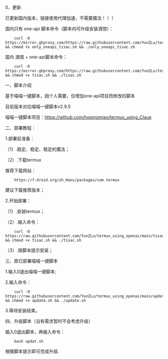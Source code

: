 0、更新

已更新国内版本，链接使用代理加速，不需要魔法！！！

国内只有 one-api 脚本命令（脚本内可升级安装酒馆）：

        curl -O https://mirror.ghproxy.com/https://raw.githubusercontent.com/YunZLu/termux_using_openai/main/CN/only_oneapi_tisac.sh && chmod +x only_oneapi_tisac.sh && ./only_oneapi_tisac.sh

国内 酒馆 + one-api脚本命令：
        
        curl -O https://mirror.ghproxy.com/https://raw.githubusercontent.com/YunZLu/termux_using_openai/main/CN/tisac.sh && chmod +x tisac.sh && ./tisac.sh


一、脚本介绍

基于喵喵一键脚本，因个人需要，仅增加one-api项目而修改的脚本

目前版本对应喵喵一键脚本v2.9.5

喵喵一键脚本项目：https://github.com/hopingmiao/termux_using_Claue

二、部署教程：

1.部署前准备：

（1）.稳定、稳定、稳定的魔法；

（2）.下载termux

推荐下载网站：

        https://f-droid.org/zh_Hans/packages/com.termux

建议下载推荐版本；

2.开始部署：

（1）.安装termux；

（2）.输入命令：

        curl -O https://raw.githubusercontent.com/YunZLu/termux_using_openai/main/tisac.sh && chmod +x tisac.sh && ./tisac.sh

（3）.按脚本提示安装；


三、原已部署喵喵一键脚本

1.输入0退出喵喵一键脚本;

2.输入命令：

        curl -O https://raw.githubusercontent.com/YunZLu/termux_using_openai/main/update.sh && chmod +x update.sh && ./update.sh

3.等待安装结束。


四、升级脚本（没有需求暂时不会考虑升级）

输入0退出脚本，再输入命令：

        bash updat.sh 
        
根据脚本提示即可完成升级.
